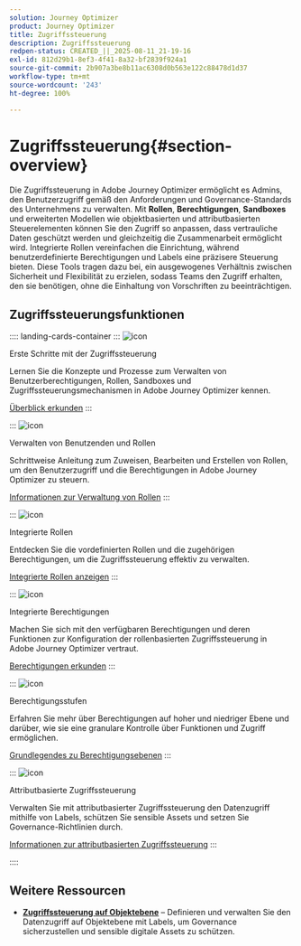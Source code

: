 ```yaml
---
solution: Journey Optimizer
product: Journey Optimizer
title: Zugriffssteuerung
description: Zugriffssteuerung
redpen-status: CREATED_||_2025-08-11_21-19-16
exl-id: 812d29b1-8ef3-4f41-8a32-bf2839f924a1
source-git-commit: 2b907a3be8b11ac6308d0b563e122c88478d1d37
workflow-type: tm+mt
source-wordcount: '243'
ht-degree: 100%

---
```


# Zugriffssteuerung{#section-overview}

Die Zugriffssteuerung in Adobe Journey Optimizer ermöglicht es Admins, den Benutzerzugriff gemäß den Anforderungen und Governance-Standards des Unternehmens zu verwalten. Mit **Rollen**, **Berechtigungen**, **Sandboxes** und erweiterten Modellen wie objektbasierten und attributbasierten Steuerelementen können Sie den Zugriff so anpassen, dass vertrauliche Daten geschützt werden und gleichzeitig die Zusammenarbeit ermöglicht wird. Integrierte Rollen vereinfachen die Einrichtung, während benutzerdefinierte Berechtigungen und Labels eine präzisere Steuerung bieten. Diese Tools tragen dazu bei, ein ausgewogenes Verhältnis zwischen Sicherheit und Flexibilität zu erzielen, sodass Teams den Zugriff erhalten, den sie benötigen, ohne die Einhaltung von Vorschriften zu beeinträchtigen.

## Zugriffssteuerungsfunktionen

:::: landing-cards-container
:::
![icon](https://cdn.experienceleague.adobe.com/icons/circle-play.svg)

Erste Schritte mit der Zugriffssteuerung

Lernen Sie die Konzepte und Prozesse zum Verwalten von Benutzerberechtigungen, Rollen, Sandboxes und Zugriffssteuerungsmechanismen in Adobe Journey Optimizer kennen.

[Überblick erkunden](../using/administration/permissions-overview.md)
:::

:::
![icon](https://cdn.experienceleague.adobe.com/icons/list-check.svg)

Verwalten von Benutzenden und Rollen

Schrittweise Anleitung zum Zuweisen, Bearbeiten und Erstellen von Rollen, um den Benutzerzugriff und die Berechtigungen in Adobe Journey Optimizer zu steuern.

[Informationen zur Verwaltung von Rollen](../using/administration/permissions.md)
:::

:::
![icon](https://cdn.experienceleague.adobe.com/icons/book.svg)

Integrierte Rollen

Entdecken Sie die vordefinierten Rollen und die zugehörigen Berechtigungen, um die Zugriffssteuerung effektiv zu verwalten.

[Integrierte Rollen anzeigen](../using/administration/ootb-product-profiles.md)
:::

:::
![icon](https://cdn.experienceleague.adobe.com/icons/shield-halved.svg)

Integrierte Berechtigungen

Machen Sie sich mit den verfügbaren Berechtigungen und deren Funktionen zur Konfiguration der rollenbasierten Zugriffssteuerung in Adobe Journey Optimizer vertraut.

[Berechtigungen erkunden](../using/administration/ootb-permissions.md)
:::

:::
![icon](https://cdn.experienceleague.adobe.com/icons/gear.svg)

Berechtigungsstufen

Erfahren Sie mehr über Berechtigungen auf hoher und niedriger Ebene und darüber, wie sie eine granulare Kontrolle über Funktionen und Zugriff ermöglichen.

[Grundlegendes zu Berechtigungsebenen](../using/administration/high-low-permissions.md)
:::

:::
![icon](https://cdn.experienceleague.adobe.com/icons/puzzle-piece.svg)

Attributbasierte Zugriffssteuerung

Verwalten Sie mit attributbasierter Zugriffssteuerung den Datenzugriff mithilfe von Labels, schützen Sie sensible Assets und setzen Sie Governance-Richtlinien durch.

[Informationen zur attributbasierten Zugriffssteuerung](../using/administration/attribute-based-access.md)
:::

::::


## Weitere Ressourcen

- **[Zugriffssteuerung auf Objektebene](../using/administration/object-based-access.md)** – Definieren und verwalten Sie den Datenzugriff auf Objektebene mit Labels, um Governance sicherzustellen und sensible digitale Assets zu schützen.

